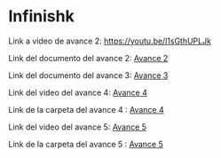 # Infinishk

Link a video de avance 2: https://youtu.be/l1sGthUPLJk

Link del documento del avance 2: [Avance 2](https://docs.google.com/document/d/11DUBlEpoYj2D8A6Vpnz0OY4WPe8SBzSoFzbCAKV4DEc/edit?usp=sharing)

Link del documento del avance 3: [Avance 3](https://docs.google.com/document/d/1QPGtWt_pozpKk8DI71YpEL4R2UvSMppDj73BR9twcpU/edit?usp=sharing)

Link del video del avance 4: [Avance 4](https://youtu.be/Z28DgIwi7H8)

Link de la carpeta del avance 4 : [Avance 4](https://drive.google.com/drive/folders/1rkXFizd_aVfij1EARD87Ag85WWpxczxh?usp=drive_link)

Link del video del avance 5: [Avance 5](https://youtu.be/ru4cwhYp10Y)


Link de la carpeta del avance 5 : [Avance 5](https://drive.google.com/drive/folders/1yk8EXONtA11quwssJv7RIgiUzfoNzgPx?usp=drive_link)
